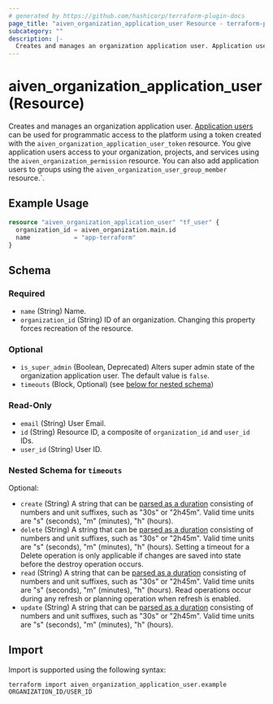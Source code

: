 ```yaml
---
# generated by https://github.com/hashicorp/terraform-plugin-docs
page_title: "aiven_organization_application_user Resource - terraform-provider-aiven"
subcategory: ""
description: |-
  Creates and manages an organization application user. Application users https://aiven.io/docs/platform/concepts/application-users can be used for programmatic access to the platform using a token created with the aiven_organization_application_user_token resource. You give application users access to your organization, projects, and services using the aiven_organization_permission resource. You can also add application users to groups using the aiven_organization_user_group_member resource.`.
---
```


# aiven_organization_application_user (Resource)

Creates and manages an organization application user. [Application users](https://aiven.io/docs/platform/concepts/application-users) can be used for programmatic access to the platform using a token created with the `aiven_organization_application_user_token` resource. You give application users access to your organization, projects, and services using the `aiven_organization_permission` resource. You can also add application users to groups using the `aiven_organization_user_group_member` resource.`.

## Example Usage

```terraform
resource "aiven_organization_application_user" "tf_user" {
  organization_id = aiven_organization.main.id
  name            = "app-terraform"
}
```

<!-- schema generated by tfplugindocs -->
## Schema

### Required

- `name` (String) Name.
- `organization_id` (String) ID of an organization. Changing this property forces recreation of the resource.

### Optional

- `is_super_admin` (Boolean, Deprecated) Alters super admin state of the organization application user. The default value is `false`.
- `timeouts` (Block, Optional) (see [below for nested schema](#nestedblock--timeouts))

### Read-Only

- `email` (String) User Email.
- `id` (String) Resource ID, a composite of `organization_id` and `user_id` IDs.
- `user_id` (String) User ID.

<a id="nestedblock--timeouts"></a>
### Nested Schema for `timeouts`

Optional:

- `create` (String) A string that can be [parsed as a duration](https://pkg.go.dev/time#ParseDuration) consisting of numbers and unit suffixes, such as "30s" or "2h45m". Valid time units are "s" (seconds), "m" (minutes), "h" (hours).
- `delete` (String) A string that can be [parsed as a duration](https://pkg.go.dev/time#ParseDuration) consisting of numbers and unit suffixes, such as "30s" or "2h45m". Valid time units are "s" (seconds), "m" (minutes), "h" (hours). Setting a timeout for a Delete operation is only applicable if changes are saved into state before the destroy operation occurs.
- `read` (String) A string that can be [parsed as a duration](https://pkg.go.dev/time#ParseDuration) consisting of numbers and unit suffixes, such as "30s" or "2h45m". Valid time units are "s" (seconds), "m" (minutes), "h" (hours). Read operations occur during any refresh or planning operation when refresh is enabled.
- `update` (String) A string that can be [parsed as a duration](https://pkg.go.dev/time#ParseDuration) consisting of numbers and unit suffixes, such as "30s" or "2h45m". Valid time units are "s" (seconds), "m" (minutes), "h" (hours).

## Import

Import is supported using the following syntax:

```shell
terraform import aiven_organization_application_user.example ORGANIZATION_ID/USER_ID
```
